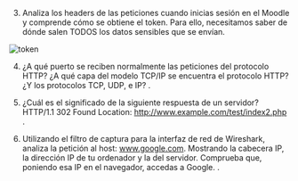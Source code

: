 3. Analiza los headers de las peticiones cuando inicias sesión en el Moodle y comprende
cómo se obtiene el token. Para ello, necesitamos saber de dónde salen TODOS los
datos sensibles que se envían.

![token](https://github.com/PabloEspinosaCastillo/despliegue-de-aplicaciones-web/assets/144775391/a64f6f04-433e-4df4-b6e6-d0393cdecc3d)



4. ¿A qué puerto se reciben normalmente las peticiones del protocolo HTTP? ¿A qué
capa del modelo TCP/IP se encuentra el protocolo HTTP? ¿Y los protocolos TCP,
UDP, e IP?
.



5. ¿Cuál es el significado de la siguiente respuesta de un servidor?
HTTP/1.1 302 Found
Location: http://www.example.com/test/index2.php
.



6. Utilizando el filtro de captura para la interfaz de red de Wireshark, analiza la petición
al host: www.google.com. Mostrando la cabecera IP, la dirección IP de tu ordenador y
la del servidor. Comprueba que, poniendo esa IP en el navegador, accedas a Google.
.




